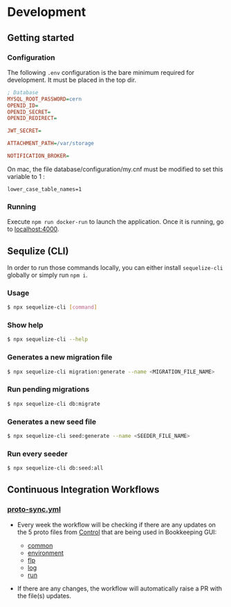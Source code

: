 # Development

## Getting started
### Configuration
The following `.env` configuration is the bare minimum required for development. It must be placed in the top dir. 
```ini
; Database
MYSQL_ROOT_PASSWORD=cern
OPENID_ID=
OPENID_SECRET=
OPENID_REDIRECT=

JWT_SECRET=

ATTACHMENT_PATH=/var/storage

NOTIFICATION_BROKER=
```

On mac, the file database/configuration/my.cnf must be modified to set this variable to 1 : 
```
lower_case_table_names=1
```

### Running

Execute `npm run docker-run` to launch the application. Once it is running, go to [localhost:4000](localhost:4000).

## Sequlize (CLI)

In order to run those commands locally, you can either install `sequelize-cli` globally or simply run `npm i`.

### Usage
```sh
$ npx sequelize-cli [command]
```

### Show help
```sh
$ npx sequelize-cli --help
```

### Generates a new migration file
```sh
$ npx sequelize-cli migration:generate --name <MIGRATION_FILE_NAME>
```

### Run pending migrations
```sh
$ npx sequelize-cli db:migrate
```

### Generates a new seed file
```sh
$ npx sequelize-cli seed:generate --name <SEEDER_FILE_NAME>
```

### Run every seeder
```sh
$ npx sequelize-cli db:seed:all
```

## Continuous Integration Workflows
### [proto-sync.yml](../.github/workflows/proto-sync.yml)
* Every week the workflow will be checking if there are any updates on the 5 proto files from [Control](https://github.com/AliceO2Group/Control) that are being used in Bookkeeping GUI:
  * [common](./../proto//common.proto)
  * [environment](./../proto//environment.proto)
  * [flp](./../proto//flp.proto)
  * [log](./../proto//log.proto)
  * [run](./../proto//run.proto)

* If there are any changes, the workflow will automatically raise a PR with the file(s) updates.